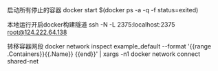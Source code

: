 启动所有停止的容器
docker start $(docker ps -a -q -f status=exited)

本地运行开启docker构建隧道
ssh -N -L 2375:localhost:2375 root@124.222.64.138

转移容器网段
docker network inspect example_default --format '{{range .Containers}}{{.Name}} {{end}}' | xargs -n1 docker network connect shared-net